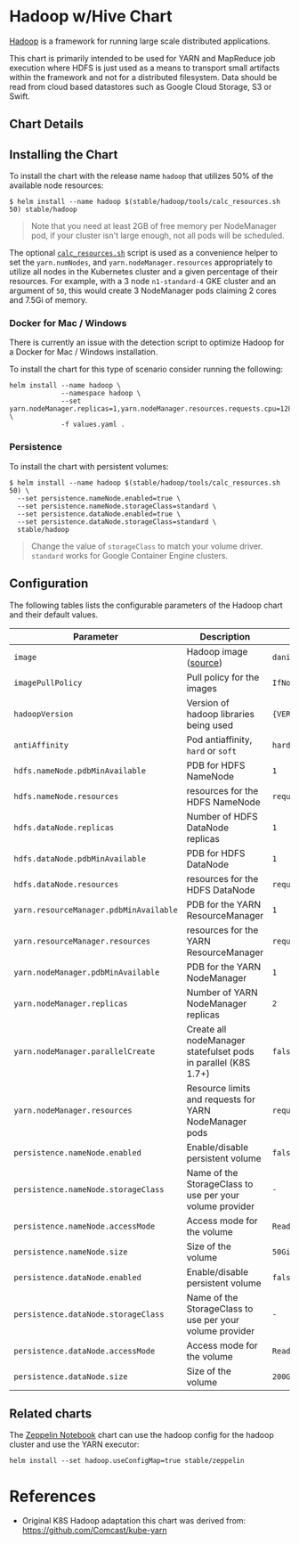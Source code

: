 # Hadoop w/Hive Chart

[Hadoop](https://hadoop.apache.org/) is a framework for running large scale distributed applications.

This chart is primarily intended to be used for YARN and MapReduce job execution where HDFS is just used as a means to transport small artifacts within the framework and not for a distributed filesystem. Data should be read from cloud based datastores such as Google Cloud Storage, S3 or Swift.

## Chart Details

## Installing the Chart

To install the chart with the release name `hadoop` that utilizes 50% of the available node resources:

```
$ helm install --name hadoop $(stable/hadoop/tools/calc_resources.sh 50) stable/hadoop
```

> Note that you need at least 2GB of free memory per NodeManager pod, if your cluster isn't large enough, not all pods will be scheduled.

The optional [`calc_resources.sh`](./tools/calc_resources.sh) script is used as a convenience helper to set the `yarn.numNodes`, and `yarn.nodeManager.resources` appropriately to utilize all nodes in the Kubernetes cluster and a given percentage of their resources. For example, with a 3 node `n1-standard-4` GKE cluster and an argument of `50`, this would create 3 NodeManager pods claiming 2 cores and 7.5Gi of memory.

### Docker for Mac / Windows

There is currently an issue with the detection script to optimize Hadoop for a Docker for Mac / Windows installation.

To install the chart for this type of scenario consider running the following:

```
helm install --name hadoop \
             --namespace hadoop \
             --set yarn.nodeManager.replicas=1,yarn.nodeManager.resources.requests.cpu=1280m,yarn.nodeManager.resources.requests.memory=5400Mi,yarn.nodeManager.resources.limits.cpu=1280m,yarn.nodeManager.resources.limits.memory=5400Mi \
             -f values.yaml .
```

### Persistence

To install the chart with persistent volumes:

```
$ helm install --name hadoop $(stable/hadoop/tools/calc_resources.sh 50) \
  --set persistence.nameNode.enabled=true \
  --set persistence.nameNode.storageClass=standard \
  --set persistence.dataNode.enabled=true \
  --set persistence.dataNode.storageClass=standard \
  stable/hadoop
```

> Change the value of `storageClass` to match your volume driver. `standard` works for Google Container Engine clusters.

## Configuration

The following tables lists the configurable parameters of the Hadoop chart and their default values.

| Parameter                                         | Description                                                                        | Default                                                          |
| ------------------------------------------------- | -------------------------------                                                    | ---------------------------------------------------------------- |
| `image`                                           | Hadoop image ([source](https://github.com/Comcast/kube-yarn/tree/master/image))    | `danisla/hadoop:{VERSION}`                                       |
| `imagePullPolicy`                                 | Pull policy for the images                                                         | `IfNotPresent`                                                   |
| `hadoopVersion`                                   | Version of hadoop libraries being used                                              | `{VERSION}`                                                      |
| `antiAffinity`                                    | Pod antiaffinity, `hard` or `soft`                                                 | `hard`                                                           |
| `hdfs.nameNode.pdbMinAvailable`                   | PDB for HDFS NameNode                                                              | `1`                                                              |
| `hdfs.nameNode.resources`                         | resources for the HDFS NameNode                                                    | `requests:memory=256Mi,cpu=10m,limits:memory=2048Mi,cpu=1000m`   |
| `hdfs.dataNode.replicas`                          | Number of HDFS DataNode replicas                                                   | `1`                                                              |
| `hdfs.dataNode.pdbMinAvailable`                   | PDB for HDFS DataNode                                                              | `1`                                                              |
| `hdfs.dataNode.resources`                         | resources for the HDFS DataNode                                                    | `requests:memory=256Mi,cpu=10m,limits:memory=2048Mi,cpu=1000m`   |
| `yarn.resourceManager.pdbMinAvailable`            | PDB for the YARN ResourceManager                                                   | `1`                                                              |
| `yarn.resourceManager.resources`                  | resources for the YARN ResourceManager                                             | `requests:memory=256Mi,cpu=10m,limits:memory=2048Mi,cpu=1000m`   |
| `yarn.nodeManager.pdbMinAvailable`                | PDB for the YARN NodeManager                                                       | `1`                                                              |
| `yarn.nodeManager.replicas`                       | Number of YARN NodeManager replicas                                                | `2`                                                              |
| `yarn.nodeManager.parallelCreate`                 | Create all nodeManager statefulset pods in parallel (K8S 1.7+)                     | `false`                                                          |
| `yarn.nodeManager.resources`                      | Resource limits and requests for YARN NodeManager pods                             | `requests:memory=2048Mi,cpu=1000m,limits:memory=2048Mi,cpu=1000m`|
| `persistence.nameNode.enabled`                    | Enable/disable persistent volume                                                   | `false`                                                          |
| `persistence.nameNode.storageClass`               | Name of the StorageClass to use per your volume provider                           | `-`                                                              |
| `persistence.nameNode.accessMode`                 | Access mode for the volume                                                         | `ReadWriteOnce`                                                  |
| `persistence.nameNode.size`                       | Size of the volume                                                                 | `50Gi`                                                           |
| `persistence.dataNode.enabled`                    | Enable/disable persistent volume                                                   | `false`                                                          |
| `persistence.dataNode.storageClass`               | Name of the StorageClass to use per your volume provider                           | `-`                                                              |
| `persistence.dataNode.accessMode`                 | Access mode for the volume                                                         | `ReadWriteOnce`                                                  |
| `persistence.dataNode.size`                       | Size of the volume                                                                 | `200Gi`                                                          |

## Related charts

The [Zeppelin Notebook](https://github.com/kubernetes/charts/tree/master/stable/zeppelin) chart can use the hadoop config for the hadoop cluster and use the YARN executor:

```
helm install --set hadoop.useConfigMap=true stable/zeppelin
```

# References

- Original K8S Hadoop adaptation this chart was derived from: https://github.com/Comcast/kube-yarn
